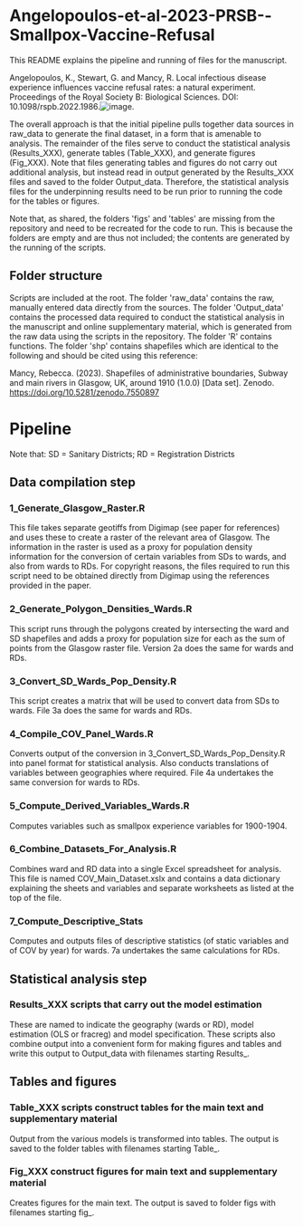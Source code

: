 # Angelopoulos-et-al-2023-PRSB--Smallpox-Vaccine-Refusal
This README explains the pipeline and running of files for the manuscript.

Angelopoulos, K., Stewart, G. and Mancy, R. Local infectious disease experience influences vaccine refusal rates: a natural experiment. Proceedings of the Royal Society B: Biological Sciences. DOI: 10.1098/rspb.2022.1986.![image](https://user-images.githubusercontent.com/4038184/213490305-829c31cc-29a0-4017-a3a6-dadca43cf7c7.png). 

The overall approach is that the initial pipeline pulls together data sources in raw_data to generate the final dataset, in a form that is amenable to analysis. The remainder of the files serve to conduct the statistical analysis (Results_XXX), generate tables (Table_XXX), and generate figures (Fig_XXX). Note that files generating tables and figures do not carry out additional analysis, but instead read in output generated by the Results_XXX files and saved to the folder Output_data. Therefore, the statistical analysis files for the underpinning results need to be run prior to running the code for the tables or figures.

Note that, as shared, the folders 'figs' and 'tables' are missing from the repository and need to be recreated for the code to run. This is because the folders are empty and are thus not included; the contents are generated by the running of the scripts.

## Folder structure
Scripts are included at the root. The folder 'raw_data' contains the raw, manually entered data directly from the sources. The folder 'Output_data' contains the processed data required to conduct the statistical analysis in the manuscript and online supplementary material, which is generated from the raw data using the scripts in the repository. The folder 'R' contains functions. The folder 'shp' contains shapefiles which are identical to the following and should be cited using this reference:

Mancy, Rebecca. (2023). Shapefiles of administrative boundaries, Subway and main rivers in Glasgow, UK, around 1910 (1.0.0) [Data set]. Zenodo. https://doi.org/10.5281/zenodo.7550897

# Pipeline
Note that: SD = Sanitary Districts; RD = Registration Districts

## Data compilation step

### 1_Generate_Glasgow_Raster.R
This file takes separate geotiffs from Digimap (see paper for references) and uses these to create a raster of the relevant area of Glasgow. The information in the raster is used as a proxy for population density information for the conversion of certain variables from SDs to wards, and also from wards to RDs. For copyright reasons, the files required to run this script need to be obtained directly from Digimap using the references provided in the paper.

### 2_Generate_Polygon_Densities_Wards.R
This script runs through the polygons created by intersecting the ward and SD shapefiles and adds a proxy for population size for each as the sum of points from the Glasgow raster file. Version 2a does the same for wards and RDs.

### 3_Convert_SD_Wards_Pop_Density.R
This script creates a matrix that will be used to convert data from SDs to wards. File 3a does the same for wards and RDs.

### 4_Compile_COV_Panel_Wards.R
Converts output of the conversion in 3_Convert_SD_Wards_Pop_Density.R into panel format for statistical analysis. Also conducts translations of variables between geographies where required. File 4a undertakes the same conversion for wards to RDs.

### 5_Compute_Derived_Variables_Wards.R
Computes variables such as smallpox experience variables for 1900-1904. 

### 6_Combine_Datasets_For_Analysis.R
Combines ward and RD data into a single Excel spreadsheet for analysis.
This file is named COV_Main_Dataset.xslx and contains a data dictionary explaining the sheets and variables and separate worksheets as listed at the top of the file.

### 7_Compute_Descriptive_Stats
Computes and outputs files of descriptive statistics (of static variables and of COV by year) for wards. 7a undertakes the same calculations for RDs.

## Statistical analysis step

### Results_XXX scripts that carry out the model estimation
These are named to indicate the geography (wards or RD), model estimation (OLS or fracreg) and model specification. These scripts also combine output into a convenient form for making figures and tables and write this output to Output_data with filenames starting Results_.

## Tables and figures

### Table_XXX scripts construct tables for the main text and supplementary material
Output from the various models is transformed into tables. The output is saved to the folder tables with filenames starting Table_.

### Fig_XXX construct figures for main text and supplementary material
Creates figures for the main text. The output is saved to folder figs with filenames starting fig_. 
